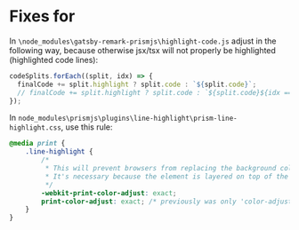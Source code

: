 # Fixes for 

In `\node_modules\gatsby-remark-prismjs\highlight-code.js` adjust in the following way, because otherwise jsx/tsx will not properly be highlighted (highlighted code lines):

```js
codeSplits.forEach((split, idx) => {
  finalCode += split.highlight ? split.code : `${split.code}`;
  // finalCode += split.highlight ? split.code : `${split.code}${idx == lastIdx ? `` : `\n`}`;
});
```

In `node_modules\prismjs\plugins\line-highlight\prism-line-highlight.css`, use this rule:

```css
@media print {
	.line-highlight {
		/*
		 * This will prevent browsers from replacing the background color with white.
		 * It's necessary because the element is layered on top of the displayed code.
		 */
		-webkit-print-color-adjust: exact;
		print-color-adjust: exact; /* previously was only 'color-adjust' and thus webpack complained*/
	}
}
```